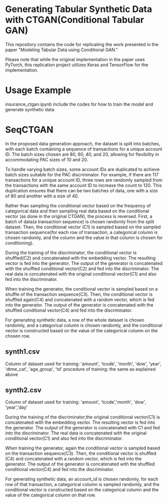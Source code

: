 # Generating Tabular Synthetic Data with CTGAN(Conditional Tabular GAN)
This repository contains the code for replicating the work presented in the paper "Modeling Tabular Data using Conditional GAN." 

Please note that while the original implementation in the paper uses PyTorch, this replication project utilizes Keras and TensorFlow for the implementation.

# Usage Example
insurance_ctgan.ipynb include the codes for how to train the model and generate synthetic data 

# SeqCTGAN
In the proposed data generation approach, the dataset is split into batches, with each batch containing a sequence of transactions for a unique account ID. The batch sizes chosen are 80, 60, 40, and 20, allowing for flexibility in accommodating PAC sizes of 10 and 20.

To handle varying batch sizes, some account IDs are duplicated to achieve batch sizes suitable for the PAC discriminator. For example, if there are 117 transactions for a unique account ID, three rows are randomly sampled from the transactions with the same account ID to increase the count to 120. This duplication ensures that there can be two batches of data, one with a size of 80 and another with a size of 40.

Rather than sampling the conditional vector based on the frequency of categorical data and then sampling real data based on the conditional vector (as done in the original CTGAN), the process is reversed. First, a batch of data(a transaction sequence) is chosen randomly from the split dataset. Then, the conditional vector (C1) is sampled based on the sampled transaction sequence(for each row of transaction, a categorical column is chosen randomly, and the column and the value in that column is chosen for conditioning).

During the training of the discriminator, the conditional vector is shuffled(C2) and concatenated with the embedding vector. The resulting vector is fed into the generator. The output of the generator is concatenated with the shuffled conditional vector(C2) and fed into the discriminator. The real data is concatenated with the original conditional vector(C1) and also fed into the discriminator.

When training the generator, the conditional vector is sampled based on a shuffle of the transaction sequence(C3). Then, the conditional vector is shuffled again(C4) and concatenated with a random vector, which is fed into the generator. The output of the generator is concatenated with the shuffled conditional vector(C4) and fed into the discriminator.

For generating synthetic data, a row of the whole dataset is chosen randomly, and a categorical column is chosen randomly, and the conditional vector is constructed based on the value of the categorical column on the chosen row. 

## synth1.csv
Column of dataset used for training: 'amount', 'tcode', 'month', 'dow', 'year', 'dtme_cat', 'age_group', 'td'
procedure of training: the same as explained above
## synth2.csv
Column of dataset used for training: 'amount', 'tcode','month', 'dow', 'year','day'

During the training of the discriminator,the original conditional vector(C1) is concatenated with the embedding vector. The resulting vector is fed into the generator. The output of the generator is concatenated with C1 and fed into the discriminator. The real data is concatenated with the original conditional vector(C1) and also fed into the discriminator.

When training the generator, again the conditional vector is sampled based on the transaction sequence(C3). Then, the conditional vector is shuffled (C4) and concatenated with a random vector, which is fed into the generator. The output of the generator is concatenated with the shuffled conditional vector(C4) and fed into the discriminator.

For generating synthetic data, an account_id is chosen randomly, for each row of that transaction, a categorical column is sampled randomly, and the conditional vector is constructed based on the categorical column and the value of the categorical column on that row. 

